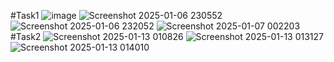 #Task1
![image](https://github.com/user-attachments/assets/7aa4559b-7275-4b6f-a785-f814ab08a4ee)
![Screenshot 2025-01-06 230552](https://github.com/user-attachments/assets/88e9265a-05e7-48b7-ac72-fc3e0e111278)
![Screenshot 2025-01-06 232052](https://github.com/user-attachments/assets/bc2b4665-7d83-456d-a608-ff39549658e8)
![Screenshot 2025-01-07 002203](https://github.com/user-attachments/assets/419a7d3f-fa27-4f81-a556-7438a83bb18a)
#Task2
![Screenshot 2025-01-13 010826](https://github.com/user-attachments/assets/d84211fc-74ca-42d4-a32d-9966356455d5)
![Screenshot 2025-01-13 013127](https://github.com/user-attachments/assets/2c3ce8ca-8020-4ad2-88dd-8e0a0ad29f19)
![Screenshot 2025-01-13 014010](https://github.com/user-attachments/assets/c89f8173-1c82-4024-9fb7-5f90344e7227)

